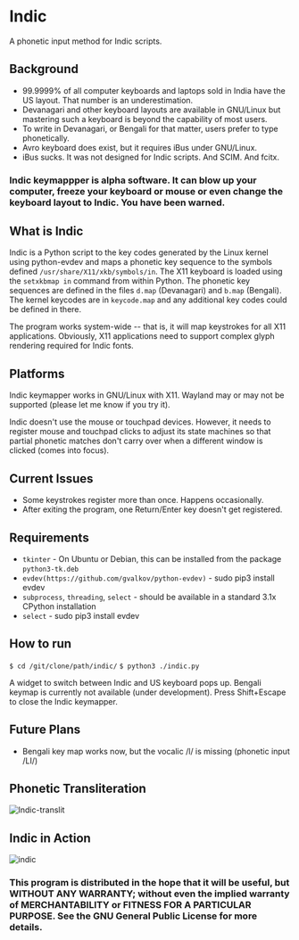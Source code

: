 # Indic
A phonetic input method for Indic scripts.

## Background

* 99.9999% of all computer keyboards and laptops sold in India have the US layout. That number is an underestimation.
* Devanagari and other keyboard layouts are available in GNU/Linux but mastering such a keyboard is beyond the capability of most users. 
* To write in Devanagari, or Bengali for that matter, users prefer to type phonetically.
* Avro keyboard does exist, but it requires iBus under GNU/Linux. 
* iBus sucks. It was not designed for Indic scripts. And SCIM. And fcitx.

###   Indic keymappper is alpha software. It can blow up your computer, freeze your keyboard or mouse or even change the keyboard layout to Indic. You have been warned.

## What is Indic

Indic is a Python script to the key codes generated by the Linux kernel using python-evdev and maps a phonetic key sequence to the symbols defined 
```/usr/share/X11/xkb/symbols/in```. The X11 keyboard is loaded using the ```setxkbmap in``` command from within Python. The phonetic key sequences are defined in the files ```d.map``` (Devanagari) and ```b.map``` (Bengali). The kernel keycodes are in ```keycode.map``` and any additional key codes could be defined in there.

The program works system-wide -- that is, it will map keystrokes for all X11 applications. Obviously, X11 applications need to support complex glyph rendering required for Indic fonts. 

## Platforms

Indic keymapper works in GNU/Linux with X11. Wayland may or may not be supported (please let me know if you try it).

Indic doesn't use the mouse or touchpad devices. However, it needs to register mouse and touchpad clicks to adjust its state machines so that partial phonetic matches don't carry over when a different window is clicked (comes into focus).

## Current Issues

* Some keystrokes register more than once. Happens occasionally.
* After exiting the program, one Return/Enter key doesn't get registered.

## Requirements

* ```tkinter``` - On Ubuntu or Debian, this can be installed from the package ```python3-tk.deb```
* ```evdev(https://github.com/gvalkov/python-evdev)``` - sudo pip3 install evdev
* ```subprocess```, ```threading```, ```select``` - should be available in a standard 3.1x CPython installation
* ```select``` - sudo pip3 install evdev

## How to run

```$ cd /git/clone/path/indic/```
```$ python3 ./indic.py```

A widget to switch between Indic and US keyboard pops up. Bengali keymap is currently not available (under development).
Press Shift+Escape to close the Indic keymapper.

## Future Plans

* Bengali key map works now, but the vocalic /l/ is missing (phonetic input /LI/)

## Phonetic Transliteration
![Indic-translit](https://user-images.githubusercontent.com/16697108/222918492-cbaf8b25-dac3-4c65-8187-e210bd26a7a8.jpg)

## Indic in Action

![indic](https://user-images.githubusercontent.com/16697108/222898185-ffd164e0-0e3b-4cbd-8099-a685bebc56d6.gif)

###    This program is distributed in the hope that it will be useful, but WITHOUT ANY WARRANTY; without even the implied warranty of MERCHANTABILITY or FITNESS FOR A PARTICULAR PURPOSE.  See the GNU General Public License for more details.
